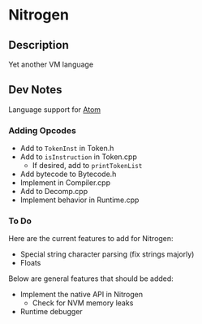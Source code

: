 # Nitrogen

## Description

Yet another VM language

## Dev Notes

Language support for [Atom](https://atom.io/packages/language-nitrogen-vm)

### Adding Opcodes

* Add to ```TokenInst``` in Token.h
* Add to ```isInstruction``` in Token.cpp
	* If desired, add to ```printTokenList``` 
* Add bytecode to Bytecode.h
* Implement in Compiler.cpp
* Add to Decomp.cpp
* Implement behavior in Runtime.cpp

### To Do

Here are the current features to add for Nitrogen:

* Special string character parsing (fix strings majorly)
* Floats

Below are general features that should be added:

* Implement the native API in Nitrogen
	* Check for NVM memory leaks
* Runtime debugger